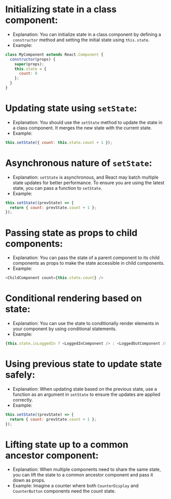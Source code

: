 

# **Initializing state in a class component:**
   - Explanation: You can initialize state in a class component by defining a `constructor` method and setting the initial state using `this.state`.
   - Example:
   ```javascript
   class MyComponent extends React.Component {
     constructor(props) {
       super(props);
       this.state = {
         count: 0
       };
     }
   }
   ```

# **Updating state using `setState`:**
   - Explanation: You should use the `setState` method to update the state in a class component. It merges the new state with the current state.
   - Example:
   ```javascript
   this.setState({ count: this.state.count + 1 });
   ```

# **Asynchronous nature of `setState`:**
   - Explanation: `setState` is asynchronous, and React may batch multiple state updates for better performance. To ensure you are using the latest state, you can pass a function to `setState`.
   - Example:
   ```javascript
   this.setState((prevState) => {
     return { count: prevState.count + 1 };
   });
   ```

# **Passing state as props to child components:**
   - Explanation: You can pass the state of a parent component to its child components as props to make the state accessible in child components.
   - Example:
   ```javascript
   <ChildComponent count={this.state.count} />
   ```

# **Conditional rendering based on state:**
   - Explanation: You can use the state to conditionally render elements in your component by using conditional statements.
   - Example:
   ```javascript
   {this.state.isLoggedIn ? <LoggedInComponent /> : <LoggedOutComponent />}
   ```

# **Using previous state to update state safely:**
   - Explanation: When updating state based on the previous state, use a function as an argument in `setState` to ensure the updates are applied correctly.
   - Example:
   ```javascript
   this.setState((prevState) => {
     return { count: prevState.count + 1 };
   });
   ```

# **Lifting state up to a common ancestor component:**
   - Explanation: When multiple components need to share the same state, you can lift the state to a common ancestor component and pass it down as props.
   - Example: Imagine a counter where both `CounterDisplay` and `CounterButton` components need the count state.

